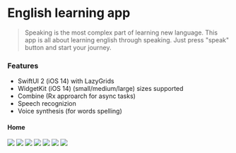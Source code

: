# English learning app

> Speaking is the most complex part of learning new language. 
This app is all about learning english through speaking. Just press "speak" button and start your journey. 

### Features

- SwiftUI 2 (iOS 14) with LazyGrids
- WidgetKit (iOS 14) (small/medium/large) sizes supported
- Combine (Rx approarch for async tasks)
- Speech recognizion 
- Voice synthesis (for words spelling)




#### Home
![](Resources/home.png)
![](Resources/widgetSmall.png)
![](Resources/widgetMedium.png)
![](Resources/widgetLarge.png)
![](Resources/learnNewWords.gif)
![](Resources/quiz.gif)
![](Resources/dialog.gif)
